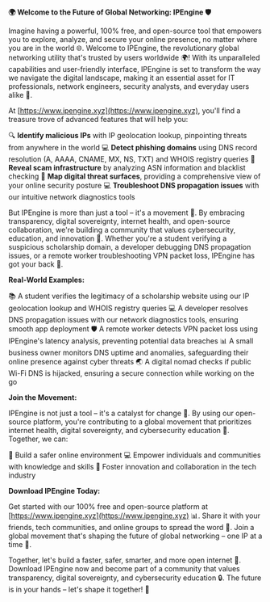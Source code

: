 **🌍 Welcome to the Future of Global Networking: IPEngine 🛡️**

Imagine having a powerful, 100% free, and open-source tool that empowers you to explore, analyze, and secure your online presence, no matter where you are in the world 🌐. Welcome to IPEngine, the revolutionary global networking utility that's trusted by users worldwide 🌍! With its unparalleled capabilities and user-friendly interface, IPEngine is set to transform the way we navigate the digital landscape, making it an essential asset for IT professionals, network engineers, security analysts, and everyday users alike 🔐.

At [https://www.ipengine.xyz](https://www.ipengine.xyz), you'll find a treasure trove of advanced features that will help you:

🔍 **Identify malicious IPs** with IP geolocation lookup, pinpointing threats from anywhere in the world
💻 **Detect phishing domains** using DNS record resolution (A, AAAA, CNAME, MX, NS, TXT) and WHOIS registry queries
📡 **Reveal scam infrastructure** by analyzing ASN information and blacklist checking
🚀 **Map digital threat surfaces**, providing a comprehensive view of your online security posture
💻 **Troubleshoot DNS propagation issues** with our intuitive network diagnostics tools

But IPEngine is more than just a tool – it's a movement 🌟. By embracing transparency, digital sovereignty, internet health, and open-source collaboration, we're building a community that values cybersecurity, education, and innovation 🔑. Whether you're a student verifying a suspicious scholarship domain, a developer debugging DNS propagation issues, or a remote worker troubleshooting VPN packet loss, IPEngine has got your back 🤝.

**Real-World Examples:**

📚 A student verifies the legitimacy of a scholarship website using our IP geolocation lookup and WHOIS registry queries
💻 A developer resolves DNS propagation issues with our network diagnostics tools, ensuring smooth app deployment
🛡️ A remote worker detects VPN packet loss using IPEngine's latency analysis, preventing potential data breaches
📊 A small business owner monitors DNS uptime and anomalies, safeguarding their online presence against cyber threats
🌏 A digital nomad checks if public Wi-Fi DNS is hijacked, ensuring a secure connection while working on the go

**Join the Movement:**

IPEngine is not just a tool – it's a catalyst for change 🚀. By using our open-source platform, you're contributing to a global movement that prioritizes internet health, digital sovereignty, and cybersecurity education 🔑. Together, we can:

🤝 Build a safer online environment
💻 Empower individuals and communities with knowledge and skills
🌟 Foster innovation and collaboration in the tech industry

**Download IPEngine Today:**

Get started with our 100% free and open-source platform at [https://www.ipengine.xyz](https://www.ipengine.xyz) 📊. Share it with your friends, tech communities, and online groups to spread the word 🤝. Join a global movement that's shaping the future of global networking – one IP at a time 🔑.

Together, let's build a faster, safer, smarter, and more open internet 🌟. Download IPEngine now and become part of a community that values transparency, digital sovereignty, and cybersecurity education 🔒. The future is in your hands – let's shape it together! 🚀